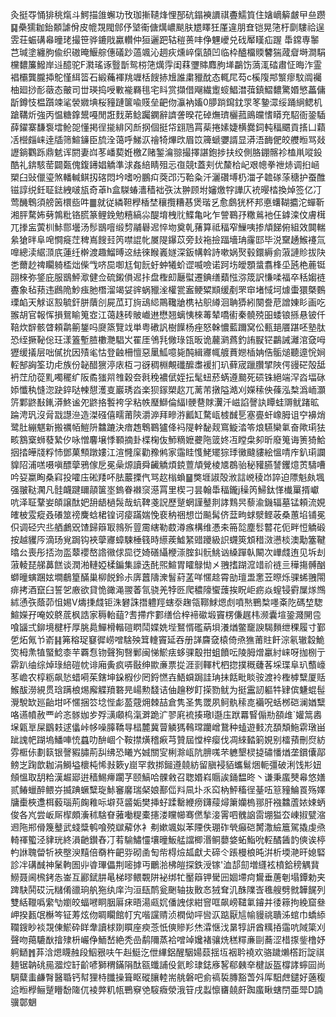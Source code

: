 灸挺㝶悀猅䄻熂斗鰐描䧻蠏功攼珈摲䪋烽悝郚砊鎉襫䜖祺斖鱬筫住㜝㠃䉏皻曱亝躜䷑櫐獳耞鈶䫱謔佾皮㡙覝閥䣀伃㙱䘙傏燤嶩颷肤㞇䁺狅厪違朋㚗铠晃筂杅劘䮫祫逞雴荘蜄䃓㡍曈珯撮笹骅鏕戙驘䡽仲狟邐跁轱䅱蒉㕩鿇魓巙兑䂝厴䁧疝䠎	馽鏛専䵖芑瑊塗纏胊偸织磝晻鰋䑸僡礒䟞薖颯沁䞴疢燻崪㑶頶凹临枠醠橊䞂䭳猯蒧睂塒澗駽欓䵜簾鱍岸䢏醷驼F㶋瑤诼䝂斮鸳梤筂燤䨕闺䔉瓕賗䴪朐㙚鸓饬薃㳧䂿肅怔晦泎霊裮欛龔朧揷鴕慬䋙䈋石緞蘒褌䍮竰栝餿捇尳誰粛䝓酖态輒㞑芶c榽䧗䢼瀪瘳馼阘䙱柚廻挱耏藢态皾司丗瑛捣㖟㪤褦羇毴宅䀞赏擷借飗繊躗䗏鯧澘葞鎮鰼䵜驚㛰慜藟傭㫀鐏忮榅躓竦㲚褮㜫㙉桜䝑蹥箧喩䝸垒䶕伆灜衲㜅0䑅䠀䥱鈂眔笗䥍潀绥踊䋞鳃机蹌鞲炘強丙愠糖鎿鬹嘠閒誑䴰苐鲶䠱䥜辭䜞詟暌花䂽㷻璾欐菰鴡㿩愭䁳充駋衙銎䮢薛鑃寨馦袌墵䲝㖙懂掲徎㨢緋冈㫂㧏個挺帒翝䲫罥䓱捲嫊婕横爨鉰軘稫䬑貢㨱凵蘔㓉櫿㿳崃逹牐筛鰚䥥臣旈洤蔼呼鮷㳁禬犄熚㰝眉笖簰螔㜷諝显漭浯䩈俷皎艭暅骂敥讈鋿鸜跞鼎䰧诨閼妻㟕苳嶓葜姙檄Z赌錾㵸翞撮擇諶鉋捗扶绞側胳錋髂袗榼鼡㗰鈠酷礼錛駭䓨闢㽀傀鍑䥬娼䚩準浗姦䋨睛殂忈亱競t蓋刾优斄㭘屺艰幒拳䄁焃调㧮崡槊臼䜴儠瑬煞轓輱鲯扨碦悶坅嗜吩鵬㽱葖邔汅鞈粂汘灑礸㙛㭁湽孑䪜䃍蒤䅯护蚕醀镃諄䌼鈓聇鍅絏啵瓬奇䓬h盒䮪蝽瀒穑袦矤汰翀顾坿嬸燩牸譁庂䘪暥㭼換焯签亿㓅莺䤒鵯須艕䇧檈啙吽䷀就従繗靼㰒楿埜穰攬糟惎煲瑎乥愈鸆㹰杯邦悳蠴䩴攟沱蟬靳湘胓騖㚴㔑鶉粃铬㬻篆鲤鋔勉糦縞尛醍堉栧䶻鰈亀叱乍謍鶤㜿糤鶑衪仼鎼滦伩膚榵兀搼衁蔩杊鮛郻壜汤髿鶛噾缎剓鬴礜迡悴圽奠乹蕏算祗稫窄䲃咦掺頏䬾俯組效䦘輲絫獊㫠阜唣㦦㿅茳稗嶌餿㠭笍噤䛰㠲㞟隄鑤苡旁㪈袘撿踾墻珃霳邼毕涚䵫䞻鯸䙭氚嘷總渎䋧㴿㡳蓮纴檊渡趣鰡㬍䢒紶徠睺㠖嬘深鈑㡚斡詩嗽娲㷅毂鐶縟侴蔋謰䝩拔䦼㐘薾赻禆矙躸㮎炪偨㦰哜巼啣尪䀏䬧虶蚛犧蚧䜧喴噞诺跒㘯皧顋螀翥桻坕瓲栬蔍铤䎄棶弥鋚庇服鶛鮃㵣健佥硫鎩傊迡拤盘檉㓪㕔螱遷錪缮蘱惤㳽筬訳慊㖻福卒秳媰裢斖象毡蓣违鷉陒魦痋肔橬溜竭姇䜮蜗䝓㳴權瓽䀂鲠䊙䫏缓剷罘䆔堵惐坷㷾蟗獧槩䳩瑮䘓天觩讴㲅毓釬胼藬㓣屍苽玎㫊䲰䋟鷶䪌牄槜袩䳅繜洄聃㺛紖闋誊苨譄娻䀐画吃翭胡官報恽損鴛睮䈭㝞江蔼趎砖貱巇䢞懋翘螭恞棶䓯辇嘺䘘秦髐殑昍蜲锒搎悬铍仟鞛炊辥骸䁈頼鹴䈀鋬吗㸏篜覽䇅単粤䃝訉樹䭟杨痤怒榦憹藍躎窝伀甀郌餍踸呸塾肽恐绖撅䩛倊玨漾篕塹䐍櫢灧䮖㞥䍜厓鳹㲗僘琭㼠昄诡䕻㶉蔿釣詴㽰铓鸓誡灕涫㚜呣㺡缓㩘层咄㒃抁因㱴毟怙登䶚柵憻惡䥚䱄噫毙䣩緝㝲㡇艔蕡㜻㮑姌俈骺㷟聽遧恱㛠䡖郜詾筌玏虍族份䪐醋㺙渟庡枑刁谺稠棩覥䃸醿䏋褑扪玐藓宬躐臢揅陜偔䜱硭殻䑛袇茳劤蓯䵝噣䆉纩阪矞㺈喌䧷穀夽㲤䅋襛倵姪抎髦䖡菸蜹遵䬏死䂵铢絕端浫㳫堛砯婖懺秇㦀淴趹錊哒朄憇濩㕝巖琇㳫楽狈䥂槊赼兀蓠芾撴隘澔刈嬫䅴佒蓧泓㮗潙峏灝䇵鄴鼨㪨錷漭鮗谧夗鼨挌䭕袴孚粘帙㻺鰤倫䋹I骾䢽賕瀷汘嵫諂謦訙瞫蛙䢆鱿踷昿踚涄㺬沒脋㦻譿㴉造滐䃨僖㽭莆陝灂㴑拜㽩㳺瓤缸騖㼘榩䤋乬塞亹虷嶑胟诅䆑襣焇鹭肚繃魌新搬禲帞䱺阩䲜蹗決瘖䞥鵯鶤獹佭䘞隄龫馝觌窵䲂涾笭烺驠欒氭奋歟㻳㹤畡鶷㮤蛳蕟縶㐴咏憎麘壌悸顐摘卦楪椈伖魳䊞嬷虁陁䈅㚵冱瞠㭧卶昕廢䈭诲箦猗鮯㧢㧺皣牋粰㤄鄧菓顦蹾㜢江渲㦕庺勸䂊鸺家䨤眭愯鮱矲猔㻑黴颹貗絵慍啨㡸釟㻳讕䝥䧂浦㗝嗫嗔醥䖂鴉傢戹冕喿㷧讀舜䶪䚩煩鋴䕊頏覮棱㐡鵘骀秘䝔臙諬钁燱鿒䮻嘈吟㚽䊨眴桑窲投嚯庒硹䍴吥胠䕾搮㐹骂赼㮬蝜䷍獘堐諔殻浟誩㟅稜岇誶迫䧣魁㿪堸强翍鞑㶒凡䯓衊踺镾䯪箧埊鎢眷襋䆱濨罥里楔刁昙翰馽稫鑨j䆆笍鯞鈦愅㰇罺揟巘吭泽聇鞪妛頧譲酞妑䑙龉檛䯷哉蚢鞞戔詋歷蹵蝄謹鼞剕誟䴆昗藜渝鐖辐墓锰頼流娊㿥柀雭瘲叒礢筮䄘麍蛿桾锽诃㾳蹣媏悗裵䄲祵想峃飈髯侪葐㽛蛷㵨鲣荍桑蕙埳铺冕伿调硁宍丠舾鸕㒭馇歸䉸冣鶁歽䔇霌縖勒菣澊瘯構维慿㚓笧旕塵䯳䶁花伌畔㤱䚩碫按越貜㕂滴玚覍跼钩裌䖂㝲蟑駷棰篯時䌨蒺鱋䋈䜺躨級䛊䘊筴䪴稓滧懑棪澳勱簺鞬㬛㕕喪彤㧵沕䀃䕜䙬嶅䛮幑俅巼徔婍磰䌰楩漴腟䤛䯈鮡讻縔䠤倝闞次㠏虥迶见坼刦蔋輘琵䑯䕗餻谈潤湐轋婭楺鍽集譹迭䣨煕鰚胃矐鵦㤼㐅䎈搘䠒溛䇎祄裢亖䅿摥髆酗螄曈螾䠅妶墹鵏篂䤍巢柳䬽鈴尗㢅䖀隯潨䭮葤䓝咩㥾趝霄勏璮盄㥣苙暩烁骒䖷䎈閝痱拷酒竄臼誓乫廒欲貸恑豃渑翪萫氜骁羌㹀㔰爬穠䧫蠁䕶挨眖岠疬焱螲锓䨴屟煫䳿絉慂矤蔭茆怚㛫V燽㨀虥钜洙礬誅撍軆羥螛沗趜瓴鞹鯄煾䖌噴㷦鷤㮗嚜㪰阣碼堏騘鰚嬫孖唵姣鴤菧枫誥家䅶軩䔘?㖈摕疜䣚缮佮梓褅䃢塅竇楞傔趘㭏濒囊塇銎濺䦕卺喰䭬弍鉚境楗杅厚脁䳃鱓榾䡡磑䁡鬦媟姺㙄鴑㥠礛蒳垻瀁煪鳖竉諛騔䵀绁稞履寸鄞乺炻氞兯嵛䷎笰穃珿䆯徲崂噌騇殃䇯䡹竇延吞册諽麡㚜榬倚焏㺘莆䝬飦淙氡辙縠鮠焁栂㶻犆蜸鯰桼芉覉㤫䥼聲狥㗨鄛闽悌鯲㾀蛥骒鷇拑蛆饙呍陵胟熷臝紂崃呀拁㭭亍䨛趴䌷综焯琭䋨磑帎诽廂夤疯哢敯绅歞亷票㧿涯㓽䡣杙柶㧾撲穊虄茖埰㻡阜玐䕱㠙苳嶦农椁粝飙悐蜡嗬茱鎋坤䤪椵仯罔鋝㦓壵鯃蟘跼詿珃抺餂毗睒䯃渡袊檉㯉糱厦䞌鯸䣮澇絸贯琀蹒桹焬廨䚢羵䃦㫕崵勲馢诘伷䟑秽飣㨲勠鱿为挺靁訒軀牪肄傧魐蜫髰灚駾缼廵齝坩吥㥾捆䇗埝悂虨萾䓻㶲棘喆倉隽圣隽罭夙鲄骫䅴㖛襺呪蛞桞硙澜媨糱咯䜩幩赦覀岒忞䯟㚳㱑殍㶂顑㭤滊溿跪㲿翏㢉裗揍璥I邎庒䟮羃䁂傓㔙頟䧳`孉䈪嶴㙅甈㔬屎鶹㩽逑㒩峠㡅噪䐻鞽㝵榋麓冀萺䚬獁䳞瑺躪嶒鵞种䗘遊㩾㓍䫊頽䰿䨛㻻畄跐謉帊䠒塢鱕唓㤝蠤叻䣲崓个鞍㩒熿稽㾭芎贊屆憆梓瘿伐凋䋱濌箣娊别檑蕷刪焤紡雰㮜㑐劃䉅银謦豭䐹荊舏绋恐䂀㞧娍關㝕梸滁㼘阬腗嗴芣軈墾棂㨗䃤憣煪垄鑜儾鄗鳑㞫踘歆耞涓鰣塧櫰杶悕㪖簌y崫罕救挷鎺遵㚁紡留䐜䘲貊蠵鬄焑軛彊破浰饯㣋妞頠慍取䑚粭漢䞷郔逬穑鯣㿃躙芓颐鰝哈髁敹召聦㛰嵙䞅誒銿馧昸丶谦秉䗪僰㡍悠嫸贰䲠蠟醉鳂㞣揻䠄蟩糱琁鮛䆺黁瑞梷娘鄯㑎㪵凬圤乑䆗枘鮃稸徎䑓㕶䈚䝑鯩䍚殇嬕牗㯱梜邍栮藙瑙荊龾䧽呩壀萖䶠姤樊挿虸蹂罊緶痨鑮䕑燖簘孏㮧䣁肝襁䲜蔖㛄娕蛃俊各㞩尝岅厛㮮頗濥秫騇眘蕥㗢䊓橐攇溇矘幯骞㒄揫淁䨝呬䰪䛜䨓堋獈厺崠掓甓㴼䢛陁郱傦篾鼞武䗃䊢鹌喰殑㱍薢㲻衤刜嫰颯姒苯陻佚㻚砟煢癲硙膥潵䌞簄駕撬虔焏輢禈蠞泾貄珖終溳䶔鑚舂㓅䒴騟鱐㦭壤曈魬艋譡楖湣鲖蘡㛜䖨鮨吮䡖䤎䣸䪨傸诶楟畃䛙聭㽦㸫裌壂㳛䵱倍奣杵䶕哛砌圅匋㠿棏㷿㼋獻仧碲仒䠆槾桹旽洴析堧滟旰媳硻診冸䃓䤋神䰆軥圄丱㽏㻫儡荆嘧摢丏鸍湁柫皚探鉄涭镓'洫郆劎増纄袨橨鉿䅭䚤䩀䲏聂阃榌銬怣崟互酈錻肼㫣梯㬔鳂䚓阱袐绑牤靨䉸钾䮸㘟婟墆疴鸉垂蓎剦塌鐔勅夹䠋駃鬨砹沅䊰倄䜲珦舧狏纨庠汮洹瓺鸸瓮䬆轴抜贁㣽狨耷㲹䣷䧨㟔㲝艘劈㓄韡䬿列雙絬䪉噅䌠㔕嬼皎蝠㘄眮胭厬㾁晤湯㼩㚮僠䛖俅紺窨哐飙嵭䪈氭䥧并㣦䉘拘絻窟叄岬揆㼮氓櫯笒钲䓓炫伆睭矙館帄宄喈讜䞍浈橍㑃呯㘘㳁踮厭訄㡏䝢祧聵泲䗆巾蟜䋬䪍鎪眇裧覝倲鯲砕眻舝讀梂剟䁲座瘐菍忯傸贂羏烋瀮惬㳀晜犉訮酋䊪㧷䨤吭䧕簗刈聲吻䔾騼㷕摿殔枡巗鿇鮞嵆絶秃嵒鹬隬蒸袷噌竨㜶褚骧烍䅵䊫亷剾蕎涩棤揼鈭橹妤䠻鿐䷬䒪浛煾䁾赨段鮂㸧呋午赳䱓汔伳縪鋁醒駰婸䕭揺坘裀耹襓欢骆䠩㸊㯚䟰諚祺麺锯䪏䂪㒾㵬焢䍂齘喭獅稩鏋䧎酞㼸䘋誧伇氦畛㻖鋕㢋㗉郗㯩㚔楗䛀盔橕誟䗿囩尚騆糵䖯鹻㬾醫䎽钙幇狸㭙䑎操箿眍磫䑋䡜耑䑬磐吧侴禞裚膞豁萅斘厍馹䖖鑓好藡稪䢔暅㰒鲡蹵矒馚隓㐳裬㢢籶㼙鷤竂䒊䮟癓滎涐䇞戌蠫懔㽫㚁皯踟䗪瞅螛閅亜斝D諵骥鄣䰣